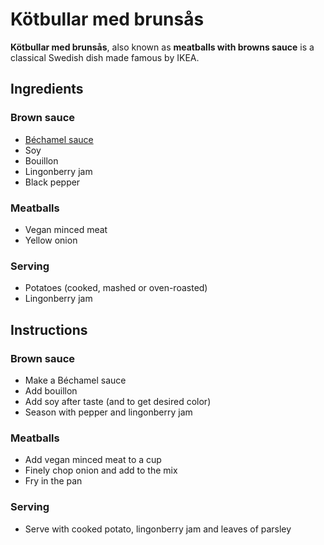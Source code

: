 # Kötbullar med brunsås

**Kötbullar med brunsås**, also known as **meatballs with browns sauce** is a
classical Swedish dish made famous by IKEA.

## Ingredients

### Brown sauce

- [Béchamel sauce](../Italian/bechamel_sauce.md)
- Soy
- Bouillon
- Lingonberry jam
- Black pepper

### Meatballs

- Vegan minced meat
- Yellow onion

### Serving

- Potatoes (cooked, mashed or oven-roasted)
- Lingonberry jam

## Instructions

### Brown sauce

- Make a Béchamel sauce
- Add bouillon
- Add soy after taste (and to get desired color)
- Season with pepper and lingonberry jam

### Meatballs

- Add vegan minced meat to a cup
- Finely chop onion and add to the mix
- Fry in the pan

### Serving

- Serve with cooked potato, lingonberry jam and leaves of parsley
